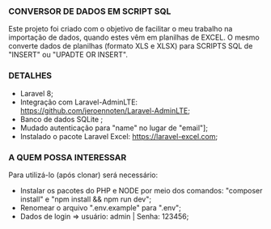 ### CONVERSOR DE DADOS EM SCRIPT SQL

Este projeto foi criado com o objetivo de facilitar o meu trabalho na importação de dados, quando estes vêm em planilhas de EXCEL. O mesmo converte dados de planilhas (formato XLS e XLSX) para SCRIPTS SQL de "INSERT" ou "UPADTE OR INSERT". 

### DETALHES

- Laravel 8;
- Integração com Laravel-AdminLTE: https://github.com/jeroennoten/Laravel-AdminLTE;
- Banco de dados SQLite ;
- Mudado autenticação para "name" no lugar de "email"];
- Instalado o pacote Laravel Excel: https://laravel-excel.com;

### A QUEM POSSA INTERESSAR

Para utilizá-lo (após clonar) será necessário:
- Instalar os pacotes do PHP e NODE por meio dos comandos: "composer install" e "npm install && npm run dev";
- Renomear o arquivo ".env.example" para ".env";
- Dados de login => usuário: admin | Senha: 123456;